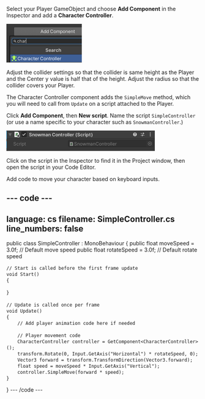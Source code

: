 Select your Player GameObject and choose **Add Component** in the Inspector and add a **Character Controller**.

![The Character Controller component in the Inspector window.](images/character-component.png)

Adjust the collider settings so that the collider is same height as the Player and the Center y value is half that of the height. Adjust the radius so that the collider covers your Player. 

The Character Controller component adds the `SimpleMove` method, which you will need to call from `Update` on a script attached to the Player. 

Click **Add Component**, then **New script**. Name the script `SimpleController` (or use a name specific to your character such as `SnowmanController`.)

![The Script component in the Inspector window with 'Player Controller' script populated.](images/snowman-controller.png)

Click on the script in the Inspector to find it in the Project window, then open the script in your Code Editor. 

Add code to move your character based on keyboard inputs. 


--- code ---
---
language: cs
filename: SimpleController.cs
line_numbers: false
---
public class SimpleController : MonoBehaviour
{
    public float moveSpeed = 3.0f; // Default move speed
    public float rotateSpeed = 3.0f; // Default rotate speed

    // Start is called before the first frame update
    void Start()
    {
        
    }

    // Update is called once per frame
    void Update()
    {
        // Add player animation code here if needed
        
        // Player movement code
        CharacterController controller = GetComponent<CharacterController>();
        transform.Rotate(0, Input.GetAxis("Horizontal") * rotateSpeed, 0);
        Vector3 forward = transform.TransformDirection(Vector3.forward);
        float speed = moveSpeed * Input.GetAxis("Vertical");
        controller.SimpleMove(forward * speed);
    }
}
--- /code ---

